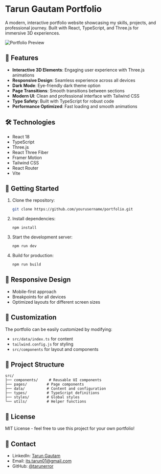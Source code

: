 # Tarun Gautam Portfolio

A modern, interactive portfolio website showcasing my skills, projects, and professional journey. Built with React, TypeScript, and Three.js for immersive 3D experiences.

![Portfolio Preview](https://images.pexels.com/photos/1779487/pexels-photo-1779487.jpeg?auto=compress&cs=tinysrgb&w=1260&h=750&dpr=2)

## 🌟 Features

- **Interactive 3D Elements**: Engaging user experience with Three.js animations
- **Responsive Design**: Seamless experience across all devices
- **Dark Mode**: Eye-friendly dark theme option
- **Page Transitions**: Smooth transitions between sections
- **Modern UI**: Clean and professional interface with Tailwind CSS
- **Type Safety**: Built with TypeScript for robust code
- **Performance Optimized**: Fast loading and smooth animations

## 🛠️ Technologies

- React 18
- TypeScript
- Three.js
- React Three Fiber
- Framer Motion
- Tailwind CSS
- React Router
- Vite

## 🚀 Getting Started

1. Clone the repository:
   ```bash
   git clone https://github.com/yourusername/portfolio.git
   ```

2. Install dependencies:
   ```bash
   npm install
   ```

3. Start the development server:
   ```bash
   npm run dev
   ```

4. Build for production:
   ```bash
   npm run build
   ```

## 📱 Responsive Design

- Mobile-first approach
- Breakpoints for all devices
- Optimized layouts for different screen sizes

## 🎨 Customization

The portfolio can be easily customized by modifying:
- `src/data/index.ts` for content
- `tailwind.config.js` for styling
- `src/components` for layout and components

## 🔧 Project Structure

```
src/
├── components/     # Reusable UI components
├── pages/         # Page components
├── data/          # Content and configuration
├── types/         # TypeScript definitions
├── styles/        # Global styles
└── utils/         # Helper functions
```

## 📄 License

MIT License - feel free to use this project for your own portfolio!

## 🤝 Contact

- LinkedIn: [Tarun Gautam](https://linkedin.com/in/tarunerror)
- Email: its.tarun01@gmail.com
- GitHub: [@tarunerror](https://github.com/tarunerror)